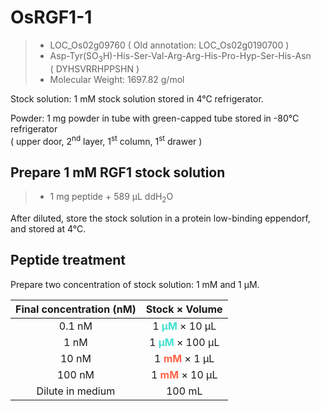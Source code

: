 # OsRGF1-1

> - LOC_Os02g09760 ( Old annotation: LOC_Os02g0190700 )
> - Asp-Tyr(SO<sub>3</sub>H)-His-Ser-Val-Arg-Arg-His-Pro-Hyp-Ser-His-Asn \
( DYHSVRRHPPSHN )
> - Molecular Weight: 1697.82 g/mol

Stock solution: 1 mM stock solution stored in 4&deg;C refrigerator.

Powder: 1 mg powder in tube with green-capped tube stored in -80&deg;C refrigerator \
( upper door, 2<sup>nd</sup> layer, 1<sup>st</sup> column, 1<sup>st</sup> drawer )

## Prepare 1 mM RGF1 stock solution
> - 1 mg peptide + 589 &micro;L ddH<sub>2</sub>O

After diluted, store the stock solution in a protein low-binding eppendorf, and stored at 4&deg;C.


## Peptide treatment

Prepare two concentration of stock solution: 1 mM and 1 &micro;M.

| Final concentration (nM)  | Stock &times; Volume                                            |
| :---:                     | :---:                                                           |
| 0.1 nM                    | 1 <b style="color:turquoise">&micro;M</b> &times; 10 &micro;L   |  
| 1 nM                      | 1 <b style="color:turquoise">&micro;M</b> &times; 100 &micro;L  |
| 10 nM                     | 1 <b style="color:tomato">mM</b> &times; 1 &micro;L             |
| 100 nM                    | 1 <b style="color:tomato">mM</b> &times; 10 &micro;L            |
| Dilute in medium          | 100 mL                                                          |
